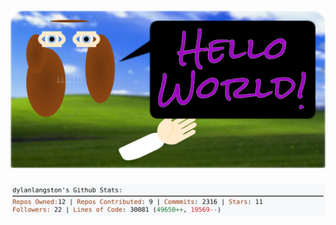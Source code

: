 <!-- 
Version 2.0.69
Built Sat Jul 06 2024 05:05:46 GMT+0000 (Coordinated Universal Time)
-->

<h1 align="center">
  <a href="https://github.com/dylanlangston/dylanlangston/tree/master/src" title="Click to View Source">
    <picture width="100%" alt="Dylan">
      <source media="(prefers-color-scheme: dark)" srcset="dylan-dark.svg?version=2.0.69">
      <img src="dylan-light.svg?version=2.0.69" alt="Dylan">
    </picture>
  </a>
</h1>

<div align="center">
  <picture width="100%" alt="Profile Info and Stats">
    <source media="(prefers-color-scheme: dark)" srcset="stats-dark.svg?version=2.0.69">
    <img src="stats-light.svg?version=2.0.69" alt="Profile Info and Stats">
  </picture>
</div>
